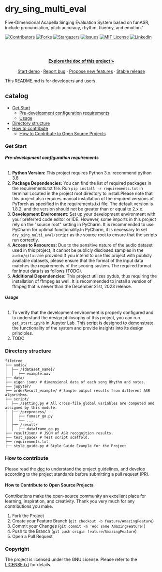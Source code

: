 

# dry_sing_multi_eval

Five-Dimensional Acapella Singing Evaluation System based on funASR, include pronunciation, pitch accuracy, rhythm, fluency, and emotion."

<!-- PROJECT SHIELDS -->

[![Contributors][contributors-shield]][contributors-url]
[![Forks][forks-shield]][forks-url]
[![Stargazers][stars-shield]][stars-url]
[![Issues][issues-shield]][issues-url]
[![MIT License][license-shield]][license-url]
[![LinkedIn][linkedin-shield]][linkedin-url]

<!-- PROJECT LOGO -->
<br />

<p align="center">
  <a href="https://github.com/TroyeJames9/speech_recognition/">
  </a>
  <p align="center">
    <br />
    <a href="https://www.mubu.com/doc/5ZN7PfUKD9Y"><strong>Explore the doc of this project »</strong></a>
    <br />
    <br />
    <a href="https://github.com/TroyeJames9/dry_sing_multi_eval/blob/main/jupyter/funasr_run_single.ipynb">Start demo</a>
    ·
    <a href="https://github.com/TroyeJames9/dry_sing_multi_eval/issues">Report bug</a>
    ·
    <a href="https://github.com/TroyeJames9/dry_sing_multi_eval/issues">Propose new features</a>
    ·
    <a href="https://github.com/TroyeJames9/dry_sing_multi_eval/releases/">Stable release</a>
  </p>

</p>


 This README.md is for developers and users
 
## catalog

- [Get Start](#Get_Start)
  - [Pre-development configuration requirements](#Pre-development_configuration_requirements)
  - [Usage](#Usage)
- [Directory structure](#Directory_structure)
- [How to contribute](#How_to_contribute)
  - [How to Contribute to Open Source Projects](#How_to_Contribute_to_Open_Source_Projects)

### Get Start

###### **Pre-development configuration requirements**

1. **Python Version:** This project requires Python 3.x. recommend python 3.8
2. **Package Dependencies:** You can find the list of required packages in the requirements.txt file. Run `pip install -r requirements.txt` in terminal Located in the project root directory to install.Please note that this project also requires manual installation of the required versions of PyTorch as specified in the requirements.txt file. The default version is 1.8.2, and the version should not be greater than or equal to 2.x.x.
3. **Development Environment:** Set up your development environment with your preferred code editor or IDE. However, some imports in this project rely on the "source root" setting in PyCharm. It is recommended to use PyCharm for optimal functionality.In PyCharm, it is necessary to set `dry_sing_multi_eval/script` as the source root to ensure that the scripts run correctly.
4. **Access to Resources:** Due to the sensitive nature of the audio dataset used in this project, it cannot be publicly disclosed.samples in the `audio/qilai` are provided.If you intend to use this project with publicly available datasets, please ensure that the format of the input data matches the requirements of the scoring system. The required format for input data is as follows (TODO).
5. **Additional Dependencies:** This project utilizes pydub, thus requiring the installation of ffmpeg as well. It is recommended to install a version of ffmpeg that is newer than the December 21st, 2023 release.

###### **Usage**

1. To verify that the development environment is properly configured and to understand the design philosophy of this project, you can run `get_start.ipynb` in Jupyter Lab. This script is designed to demonstrate the functionality of the system and provide insights into its design principles.
2. TODO

### Directory structure

```
filetree 
├── audio/ 
│  ├── /{dataset_name}/
│  │  ├── example.wav
├── data/
├── eigen_json/ # dimensional data of each song Rhythm and notes.
├── jupyter/ 
├── orderResult_example/ # Sample output results from different ASR algorithms.
├── script/
│  ├── /setting.py # All cross-file global variables are computed and assigned by this module.
│  ├── /preprocess/ 
│  │  ├── funasr_go.py
│  │  └── ...
│  ├── /result/
│  │  ├── dataframe_op.py
├── resultJson/ # JSON of ASR recognition results.
├── test_space/ # Test script scaffold.
├── requirements.txt
├── style_guide.py # Style Guide Example for the Project

```

### How to contribute

Please read the [doc](https://www.mubu.com/doc/5ZN7PfUKD9Y) to understand the project guidelines, and develop according to the project standards before submitting a pull request (PR).

#### How to Contribute to Open Source Projects

Contributions make the open-source community an excellent place for learning, inspiration, and creativity. Thank you very much for any contributions you make.


1. Fork the Project
2. Create your Feature Branch (`git checkout -b feature/AmazingFeature`)
3. Commit your Changes (`git commit -m 'Add some AmazingFeature'`)
4. Push to the Branch (`git push origin feature/AmazingFeature`)
5. Open a Pull Request

### Copyright

The project is licensed under the GNU License. Please refer to the [LICENSE.txt](https://github.com/TroyeJames9/dry_sing_multi_eval/LICENSE.txt) for details. 

<!-- links -->
[your-project-path]:TroyeJames9/dry_sing_multi_eval
[contributors-shield]: https://img.shields.io/github/contributors/TroyeJames9/dry_sing_multi_eval.svg?style=flat-square
[contributors-url]: https://github.com/TroyeJames9/dry_sing_multi_eval/graphs/contributors
[forks-shield]: https://img.shields.io/github/forks/TroyeJames9/dry_sing_multi_eval.svg?style=flat-square
[forks-url]: https://github.com/TroyeJames9/dry_sing_multi_eval/network/members
[stars-shield]: https://img.shields.io/github/stars/TroyeJames9/dry_sing_multi_eval.svg?style=flat-square
[stars-url]: https://github.com/TroyeJames9/dry_sing_multi_eval/stargazers
[issues-shield]: https://img.shields.io/github/issues/TroyeJames9/dry_sing_multi_eval.svg?style=flat-square
[issues-url]: https://img.shields.io/github/issues/TroyeJames9/dry_sing_multi_eval.svg
[license-shield]: https://img.shields.io/github/license/TroyeJames9/dry_sing_multi_eval.svg?style=flat-square
[license-url]: https://github.com/TroyeJames9/dry_sing_multi_eval/LICENSE.txt
[linkedin-shield]: https://img.shields.io/badge/-LinkedIn-black.svg?style=flat-square&logo=linkedin&colorB=555
[linkedin-url]: https://linkedin.com/in/shaojintian




